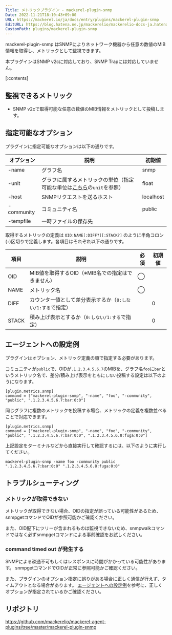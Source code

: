 ```yaml
---
Title: メトリックプラグイン - mackerel-plugin-snmp
Date: 2022-11-21T18:10:43+09:00
URL: https://mackerel.io/ja/docs/entry/plugins/mackerel-plugin-snmp
EditURL: https://blog.hatena.ne.jp/mackerelio/mackerelio-docs-ja.hatenablog.mackerel.io/atom/entry/4207112889938595532
CustomPath: plugins/mackerel-plugin-snmp
---
```


mackerel-plugin-snmp はSNMPによりネットワーク機器から任意の数値のMIB情報を取得し、メトリックとして監視できます。

本プラグインはSNMP v2cに対応しており、SNMP Trapには対応していません。

[:contents]

<h2 id="metrics">監視できるメトリック</h2>

- SNMP v2cで取得可能な任意の数値のMIB情報をメトリックとして投稿します。

<h2 id="options">指定可能なオプション</h2>

プラグインに指定可能なオプションは以下の通りです。

| オプション | 説明                                                                                                                                       | 初期値    |
| ---------- | ------------------------------------------------------------------------------------------------------------------------------------------ | --------- |
| -name      | グラフ名                                                                                                                                   | snmp      |
| -unit      | グラフに属するメトリックの単位（指定可能な単位は[こちら](https://mackerel.io/ja/api-docs/entry/host-metrics#post-graphdef)の`unit`を参照） | float     |
| -host      | SNMPリクエストを送るホスト                                                                                                                 | localhost |
| -community | コミュニティ名                                                                                                                             | public    |
| -tempfile  | 一時ファイルの保存先                                                                                                                       |           |

取得するメトリックの定義は `OID:NAME[:DIFF?][:STACK?]` のように半角コロン(`:`)区切りで定義します。各項目はそれぞれ以下の通りです。

| 項目  | 説明                                                        | 必須 | 初期値 |
| ----- | ----------------------------------------------------------- | ---- | ------ |
| OID   | MIB値を取得するOID（※MIB名での指定はできません）            | ◯    |        |
| NAME  | メトリック名                                                | ◯    |        |
| DIFF  | カウンター値として差分表示するか（`0:しない/1:する`で指定） |      | 0      |
| STACK | 積み上げ表示とするか（`0:しない/1:する`で指定）             |      | 0      |

<h2 id="config">エージェントへの設定例</h2>

プラグインはオプション、メトリック定義の順で指定する必要があります。

コミュニティが`public`で、OIDが`.1.2.3.4.5.6.7`のMIBを、グラフ名`foo`に`bar`というメトリック名で、差分/積み上げ表示をともに`しない`投稿する設定は以下のようになります。

```
[plugin.metrics.snmp]
command = ["mackerel-plugin-snmp", "-name", "foo", "-community", "public", ".1.2.3.4.5.6.7:bar:0:0"]
```

同じグラフに複数のメトリックを投稿する場合、メトリックの定義を複数並べることで対応できます。

```
[plugin.metrics.snmp]
command = ["mackerel-plugin-snmp", "-name", "foo", "-community", "public", ".1.2.3.4.5.6.7:bar:0:0", ".1.2.3.4.5.6.8:fuga:0:0"]
```

上記設定をターミナルなどから直接実行して確認するには、以下のように実行してください。

```
mackerel-plugin-snmp -name foo -community public ".1.2.3.4.5.6.7:bar:0:0" ".1.2.3.4.5.6.8:fuga:0:0"
```

<h2 id="troubleshoot">トラブルシューティング</h2>

### メトリックが取得できない

メトリックが取得できない場合、OIDの指定が誤っている可能性があるため、snmpgetコマンドでOIDが参照可能かご確認ください。

また、OID配下にツリーが含まれるものは監視できないため、snmpwalkコマンドではなく必ずsnmpgetコマンドによる事前確認をお試しください。

### command timed out が発生する

SNMPによる疎通不可もしくはレスポンスに時間がかかっている可能性があります。
snmpgetコマンドでOIDが正常に参照可能かご確認ください。

また、プラグインのオプション指定に誤りがある場合に正しく通信が行えず、タイムアウトとなる場合があります。
[エージェントへの設定例](#エージェントへの設定例)を参考に、正しくオプションが指定されているかご確認ください。

<h2 id="repository">リポジトリ</h2>

https://github.com/mackerelio/mackerel-agent-plugins/tree/master/mackerel-plugin-snmp
